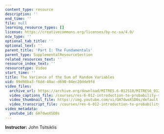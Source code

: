 ```yaml
---
content_type: resource
description: ''
end_time: ''
file: null
learning_resource_types: []
license: https://creativecommons.org/licenses/by-nc-sa/4.0/
ocw_type: ''
optional_tab_title: ''
optional_text: ''
parent_title: 'Part I: The Fundamentals'
parent_type: SupplementalResourceSection
related_resources_text: ''
resource_index_text: ''
resourcetype: Video
start_time: ''
title: The Variance of the Sum of Random Variables
uid: 09d98ba3-f6dd-40ac-d690-04ec20dde9fd
video_files:
  archive_url: https://archive.org/download/MITRES.6-012S18/MITRES6_012S18_L12-07_300k.mp4
  video_captions_file: /courses/res-6-012-introduction-to-probability-spring-2018/a96bd1a650ff5214aedf16d973b42856_GH7dwoXSD0s.vtt
  video_thumbnail_file: https://img.youtube.com/vi/GH7dwoXSD0s/default.jpg
  video_transcript_file: /courses/res-6-012-introduction-to-probability-spring-2018/4db7bc1d0e94ba77338301aa22f08900_GH7dwoXSD0s.pdf
video_metadata:
  youtube_id: GH7dwoXSD0s
---
```


**Instructor:** John Tsitsiklis

